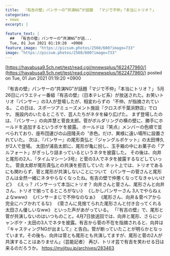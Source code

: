 ```yaml
---
title:  『有吉の壁』パンサーの“共演NG”が話題  「マジで不仲」「本当にトリオ？」  
categories:
- news
excerpt: |
  
feature_text: |
  ##  『有吉の壁』パンサーの“共演NG”が話...
  Tue, 01 Jun 2021 01:19:20  +0900
feature_image: "https://picsum.photos/2560/600?image=733"
image: "https://picsum.photos/2560/600?image=733"
---
```


[https://hayabusa9.5ch.net/test/read.cgi/mnewsplus/1622477960/](https://hayabusa9.5ch.net/test/read.cgi/mnewsplus/1622477960/)
posted on Tue, 01 Jun 2021 01:19:20  +0900

<!--more-->

『有吉の壁』パンサーの“共演NG”が話題「マジで不仲」「本当にトリオ？」 5月26日にバラエティー番組『有吉の壁』（日本テレビ系）が放送された。お笑いトリオ『パンサー』の3人が登場したが、相変わらずの〝不仲〟が指摘されている。 この日は、スポーツアミューズメント施設『クロスポ千葉浜野店』でロケ。 施設内のいたるところで、芸人たちがネタを繰り広げた。 まず登場したのは、『パンサー』の向井慧と菅良太郎。菅がボルダリングの横の壁に、勝手にホールドを追加するというボケを披露。 ホールドは『笑点』メンバーの色順で並べられており、座布団運びの山田隆夫の〝赤色〟だけ、異様に遠い場所に設置されていた。 次は、『パンサー』の尾形貴弘と『ジャングルポケット』の太田博久が2人で登場。 太田が浦島太郎に、尾形が亀に扮し、玉手箱の中にお菓子の「アルフォート」がぎっしり詰まっているというネタを披露した。 その後は、向井と尾形の2人、『タイムマシーン3号』と菅の3人でネタを披露するなどしていった。 菅良太郎が尾形貴弘との共演を拒否していた ネット上では、トリオであるにも関わらず、菅と尾形が共演しないことについて 《パンサーの菅さんと尾形さんは全然一緒にネタやらなくなったね。有吉の壁で仲悪くなってなきゃいいけど》 《えっ？ パンサーって本当にトリオ？ 向井さんと菅さん、尾形さんと向井さん、トリオで揃ってるところがない》 《しかしパンサーさん 3人でやらねぇよなwww》 《パンサーまじで不仲なのなぁ》 《尾形さん、向井＆菅ペアから完全にハブかれてるな》 《菅さんに見捨てられた尾形さんと付き合ってくれる太田さん優しいなww》 といった声があがっている。 「『有吉の壁』で、尾形と菅が共演しないのはいつものこと。4月7日放送回では、向井と尾形、さらにジャンポケ・太田の3人でネタを披露。有吉から菅の不在を指摘されると、向井は『キャスティングNGが出まして』と告白。管が断っていたことが明らかとなっています。その後も、向井は菅とも尾形とも共演してますが、尾形と菅の2人が共演することはありません」（芸能記者） 再び、トリオ芸で有吉を笑わせる日は来るのだろうか。 https://myjitsu.jp/archives/283463
